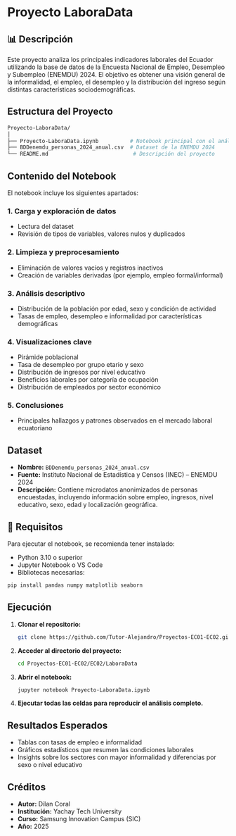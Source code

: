 # Proyecto LaboraData

## 📊 Descripción

Este proyecto analiza los principales indicadores laborales del Ecuador utilizando la base de datos de la Encuesta Nacional de Empleo, Desempleo y Subempleo (ENEMDU) 2024. El objetivo es obtener una visión general de la informalidad, el empleo, el desempleo y la distribución del ingreso según distintas características sociodemográficas.

## Estructura del Proyecto

```bash
Proyecto-LaboraData/
│
├── Proyecto-LaboraData.ipynb          # Notebook principal con el análisis
├── BDDenemdu_personas_2024_anual.csv  # Dataset de la ENEMDU 2024
└── README.md                           # Descripción del proyecto
```

## Contenido del Notebook

El notebook incluye los siguientes apartados:

### 1. **Carga y exploración de datos**

- Lectura del dataset
- Revisión de tipos de variables, valores nulos y duplicados

### 2. **Limpieza y preprocesamiento**

- Eliminación de valores vacíos y registros inactivos
- Creación de variables derivadas (por ejemplo, empleo formal/informal)

### 3. **Análisis descriptivo**

- Distribución de la población por edad, sexo y condición de actividad
- Tasas de empleo, desempleo e informalidad por características demográficas

### 4. **Visualizaciones clave**

- Pirámide poblacional
- Tasa de desempleo por grupo etario y sexo
- Distribución de ingresos por nivel educativo
- Beneficios laborales por categoría de ocupación
- Distribución de empleados por sector económico

### 5. **Conclusiones**

- Principales hallazgos y patrones observados en el mercado laboral ecuatoriano

## Dataset

- **Nombre:** `BDDenemdu_personas_2024_anual.csv`
- **Fuente:** Instituto Nacional de Estadística y Censos (INEC) – ENEMDU 2024
- **Descripción:** Contiene microdatos anonimizados de personas encuestadas, incluyendo información sobre empleo, ingresos, nivel educativo, sexo, edad y localización geográfica.

## 🔧 Requisitos

Para ejecutar el notebook, se recomienda tener instalado:

- Python 3.10 o superior
- Jupyter Notebook o VS Code
- Bibliotecas necesarias:

```bash
pip install pandas numpy matplotlib seaborn
```

## Ejecución

1. **Clonar el repositorio:**

   ```bash
   git clone https://github.com/Tutor-Alejandro/Proyectos-EC01-EC02.git
   ```

2. **Acceder al directorio del proyecto:**

   ```bash
   cd Proyectos-EC01-EC02/EC02/LaboraData
   ```

3. **Abrir el notebook:**

   ```bash
   jupyter notebook Proyecto-LaboraData.ipynb
   ```

4. **Ejecutar todas las celdas para reproducir el análisis completo.**

## Resultados Esperados

- Tablas con tasas de empleo e informalidad
- Gráficos estadísticos que resumen las condiciones laborales
- Insights sobre los sectores con mayor informalidad y diferencias por sexo o nivel educativo

## Créditos

- **Autor:** Dilan Coral
- **Institución:** Yachay Tech University
- **Curso:** Samsung Innovation Campus (SIC)
- **Año:** 2025
